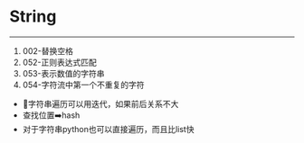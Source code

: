 # String
-----------
1. 002-替换空格
2. 052-正则表达式匹配
3. 053-表示数值的字符串
4. 054-字符流中第一个不重复的字符

- 字符串遍历可以用迭代，如果前后关系不大
- 查找位置➡️hash
- 对于字符串python也可以直接遍历，而且比list快